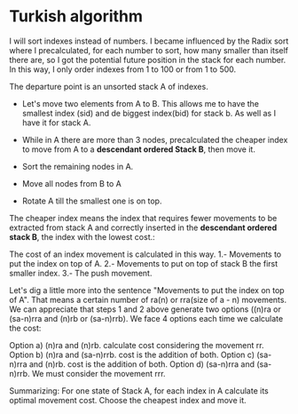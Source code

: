 # Turkish algorithm
I will sort indexes instead of numbers. I became influenced by the Radix sort where I precalculated, for each number to sort, how many smaller than itself there are, so I got the potential future position in the stack for each number. 
In this way, I only order indexes from 1 to 100 or from 1 to 500.

The departure point is an unsorted stack A of indexes.
- Let's move two elements from A to B. This allows me to have the smallest index (sid) and de biggest index(bid) for stack b. As well as I have it for stack A.

- While in A there are more than 3 nodes, precalculated the cheaper index to move from A to a **descendant ordered Stack B**, then move it.

- Sort the remaining nodes in A.

- Move all nodes from B to A

- Rotate A till the smallest one is on top.

The cheaper index means the index that requires fewer movements to be extracted from stack A and correctly inserted in the **descendant ordered stack B**, the index with the lowest cost.:

The cost of an index movement is calculated in this way.
  1.- Movements to put the index on top of A.
  2.- Movements to put on top of stack B the first smaller index.
  3.- The push movement.

Let's dig a little more into the sentence "Movements to put the index on top of A". That means a certain number of ra(n) or rra(size of a - n) movements. We can appreciate that steps 1 and 2 above generate two options ((n)ra or (sa-n)rra and (n)rb or (sa-n)rrb). We face 4 options each time we calculate the cost:

Option a) (n)ra and (n)rb. calculate cost considering the movement rr.
Option b) (n)ra and (sa-n)rrb. cost is the addition of both.
Option c) (sa-n)rra and (n)rb. cost is the addition of both.
Option d) (sa-n)rra and (sa-n)rrb. We must consider the movement rrr.

Summarizing: For one state of Stack A, for each index in A calculate its optimal movement cost. Choose the cheapest index and move it.


